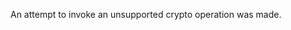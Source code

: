 <!-- YAML
added: v15.0.0
-->

An attempt to invoke an unsupported crypto operation was made.

<a id="ERR_DLOPEN_FAILED"></a>
